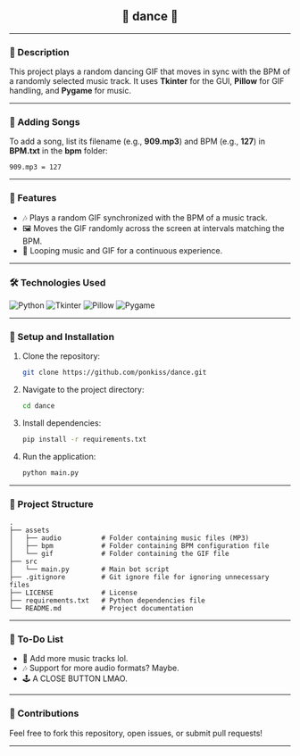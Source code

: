 <h2 align="center">🪩 dance 🪩</h2>

---

### 🚀 Description
This project plays a random dancing GIF that moves in sync with the BPM of a randomly selected music track. It uses **Tkinter** for the GUI, **Pillow** for GIF handling, and **Pygame** for music.

---

### 🎵 Adding Songs
To add a song, list its filename (e.g., **909.mp3**) and BPM (e.g., **127**) in **BPM.txt** in the **bpm** folder:
```
909.mp3 = 127
```

---

### 🎨 Features
- 🎶 Plays a random GIF synchronized with the BPM of a music track.
- 🖼️ Moves the GIF randomly across the screen at intervals matching the BPM.
- 🔁 Looping music and GIF for a continuous experience.

---

### 🛠️ Technologies Used
![Python](https://img.shields.io/badge/-Python-3776AB?logo=python&logoColor=fff&style=for-the-badge)
![Tkinter](https://img.shields.io/badge/-Tkinter-FF4500?style=for-the-badge)
![Pillow](https://img.shields.io/badge/-Pillow-FFD700?logo=pillow&style=for-the-badge)
![Pygame](https://img.shields.io/badge/-Pygame-00FF00?logo=pygame&style=for-the-badge)

---

### 🔧 Setup and Installation
1. Clone the repository:
   ```bash
   git clone https://github.com/ponkiss/dance.git
   ```
2. Navigate to the project directory:
   ```bash
   cd dance
   ```
3. Install dependencies:
   ```bash
   pip install -r requirements.txt
   ```
4. Run the application:
   ```bash
   python main.py
   ```

---

### 📂 Project Structure
```
.
├── assets
│   ├── audio          # Folder containing music files (MP3)
│   ├── bpm            # Folder containing BPM configuration file
│   └── gif            # Folder containing the GIF file
├── src
│   └── main.py        # Main bot script
├── .gitignore         # Git ignore file for ignoring unnecessary files
├── LICENSE            # License
├── requirements.txt   # Python dependencies file
└── README.md          # Project documentation
```

---

### 📝 To-Do List
- 🔄 Add more music tracks lol.
- 🎶 Support for more audio formats? Maybe.
- 🕹️ A CLOSE BUTTON LMAO.

---

### 🤝 Contributions
Feel free to fork this repository, open issues, or submit pull requests!

---
